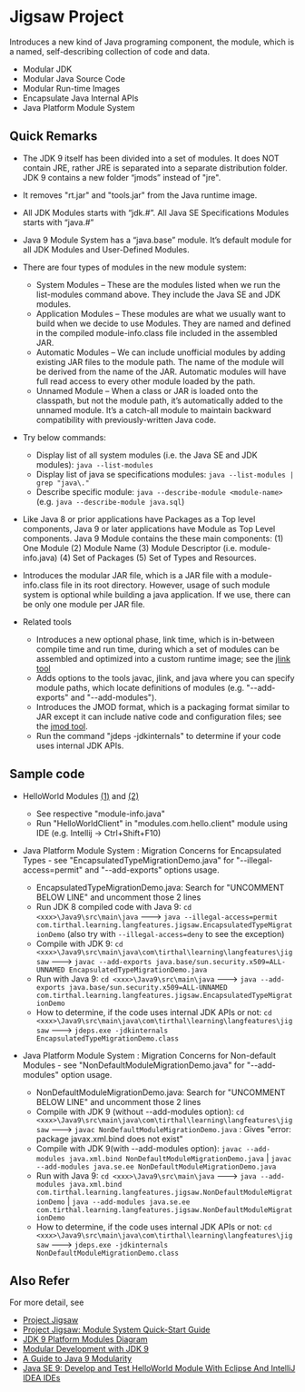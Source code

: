 # Jigsaw Project

Introduces a new kind of Java programing component, the module, which is a named, self-describing collection of code and data.

* Modular JDK
* Modular Java Source Code 
* Modular Run-time Images 
* Encapsulate Java Internal APIs 
* Java Platform Module System

## Quick Remarks

* The JDK 9 itself has been divided into a set of modules. It does NOT contain JRE, rather JRE is separated into a separate distribution folder. JDK 9 contains a new folder “jmods” instead of "jre". 

* It removes "rt.jar" and "tools.jar" from the Java runtime image.

* All JDK Modules starts with “jdk.#”. All Java SE Specifications Modules starts with “java.#”

* Java 9 Module System has a “java.base” module. It’s default module for all JDK Modules and User-Defined Modules.
  
* There are four types of modules in the new module system:
    * System Modules – These are the modules listed when we run the list-modules command above. They include the Java SE and JDK modules.
    * Application Modules – These modules are what we usually want to build when we decide to use Modules. They are named and defined in the compiled module-info.class file included in the assembled JAR.
    * Automatic Modules – We can include unofficial modules by adding existing JAR files to the module path. The name of the module will be derived from the name of the JAR. Automatic modules will have full read access to every other module loaded by the path.
    * Unnamed Module – When a class or JAR is loaded onto the classpath, but not the module path, it’s automatically added to the unnamed module. It’s a catch-all module to maintain backward compatibility with previously-written Java code.
    
* Try below commands:
    * Display list of all system modules (i.e. the Java SE and JDK modules): `java --list-modules`
    * Display list of java se specifications modules: `java --list-modules | grep "java\."`
    * Describe specific module: `java --describe-module <module-name>` (e.g. `java --describe-module java.sql`)
    
* Like Java 8 or prior applications have Packages as a Top level components, Java 9 or later applications have Module as Top Level components. Java 9 Module contains the these main components: (1) One Module (2) Module Name (3) Module Descriptor (i.e. module-info.java) (4) Set of Packages (5) Set of Types and Resources.

* Introduces the modular JAR file, which is a JAR file with a module-info.class file in its root directory. However, usage of such module system is optional while building a java application. If we use, there can be only one module per JAR file.

* Related tools
    * Introduces a new optional phase, link time, which is in-between compile time and run time, during which a set of modules can be assembled and optimized into a custom runtime image; see the [jlink tool](https://docs.oracle.com/javase/9/tools/jlink.htm)
    * Adds options to the tools javac, jlink, and java where you can specify module paths, which locate definitions of modules (e.g. "--add-exports" and "--add-modules").
    * Introduces the JMOD format, which is a packaging format similar to JAR except it can include native code and configuration files; see the [jmod tool](https://docs.oracle.com/javase/9/tools/jmod.htm).
    * Run the command "jdeps -jdkinternals" to determine if your code uses internal JDK APIs.

## Sample code

* HelloWorld Modules [(1)](https://github.com/tirthalpatel/Learning-Java/tree/master/Java9/modules.com.hello) and [(2)](https://github.com/tirthalpatel/Learning-Java/tree/master/Java9/modules.com.hello.client)
    * See respective "module-info.java"
    * Run "HelloWorldClient" in "modules.com.hello.client" module using IDE (e.g. Intellij -> Ctrl+Shift+F10)

* Java Platform Module System : Migration Concerns for Encapsulated Types - see "EncapsulatedTypeMigrationDemo.java" for "--illegal-access=permit" and "--add-exports" options usage.
    * EncapsulatedTypeMigrationDemo.java: Search for "UNCOMMENT BELOW LINE" and uncomment those 2 lines   
    * Run JDK 8 compiled code with Java 9: `cd <xxx>\Java9\src\main\java` ---> `java --illegal-access=permit com.tirthal.learning.langfeatures.jigsaw.EncapsulatedTypeMigrationDemo` (also try with `--illegal-access=deny` to see the exception)
    * Compile with JDK 9: `cd <xxx>\Java9\src\main\java\com\tirthal\learning\langfeatures\jigsaw` ---> `javac --add-exports java.base/sun.security.x509=ALL-UNNAMED EncapsulatedTypeMigrationDemo.java` 
    * Run with Java 9:  `cd <xxx>\Java9\src\main\java` ---> `java --add-exports java.base/sun.security.x509=ALL-UNNAMED com.tirthal.learning.langfeatures.jigsaw.EncapsulatedTypeMigrationDemo`    
    * How to determine, if the code uses internal JDK APIs or not: `cd <xxx>\Java9\src\main\java\com\tirthal\learning\langfeatures\jigsaw` ---> `jdeps.exe -jdkinternals EncapsulatedTypeMigrationDemo.class`

* Java Platform Module System : Migration Concerns for Non-default Modules - see "NonDefaultModuleMigrationDemo.java" for "--add-modules" option usage.
    * NonDefaultModuleMigrationDemo.java: Search for "UNCOMMENT BELOW LINE" and uncomment those 2 lines   
    * Compile with JDK 9 (without --add-modules option): `cd <xxx>\Java9\src\main\java\com\tirthal\learning\langfeatures\jigsaw` ---> `javac NonDefaultModuleMigrationDemo.java` : Gives "error: package javax.xml.bind does not exist"
    * Compile with JDK 9(with --add-modules option): `javac --add-modules java.xml.bind NonDefaultModuleMigrationDemo.java` | `javac --add-modules java.se.ee NonDefaultModuleMigrationDemo.java`
    * Run with Java 9:  `cd <xxx>\Java9\src\main\java` ---> `java --add-modules java.xml.bind com.tirthal.learning.langfeatures.jigsaw.NonDefaultModuleMigrationDemo` | `java --add-modules java.se.ee com.tirthal.learning.langfeatures.jigsaw.NonDefaultModuleMigrationDemo`
    * How to determine, if the code uses internal JDK APIs or not: `cd <xxx>\Java9\src\main\java\com\tirthal\learning\langfeatures\jigsaw` ---> `jdeps.exe -jdkinternals NonDefaultModuleMigrationDemo.class`


## Also Refer

For more detail, see 

* [Project Jigsaw](http://openjdk.java.net/projects/jigsaw/)
* [Project Jigsaw: Module System Quick-Start Guide](http://openjdk.java.net/projects/jigsaw/quick-start)
* [JDK 9 Platform Modules Diagram](https://res.infoq.com/presentations/java9-jigsaw/en/slides/sl19.jpg) 
* [Modular Development with JDK 9](https://blogs.oracle.com/java/modular-development)
* [A Guide to Java 9 Modularity](https://www.baeldung.com/java-9-modularity)
* [Java SE 9: Develop and Test HelloWorld Module With Eclipse And IntelliJ IDEA IDEs](https://www.journaldev.com/13630/javase9-helloworld-module-ides-part4)